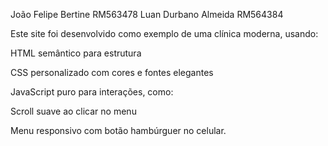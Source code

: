 João Felipe Bertine RM563478
Luan Durbano Almeida RM564384

Este site foi desenvolvido como exemplo de uma clínica moderna, usando:

HTML semântico para estrutura

CSS personalizado com cores e fontes elegantes

JavaScript puro para interações, como:

Scroll suave ao clicar no menu

Menu responsivo com botão hambúrguer no celular.